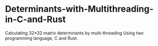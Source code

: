 # Determinants-with-Multithreading-in-C-and-Rust

Calculating 32\*32 matrix determinants by multi-threading
Using two programming language, C and Rust.
